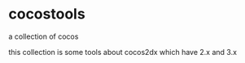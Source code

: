 # cocostools
a collection of cocos

this collection
is some tools about cocos2dx which have 2.x and 3.x

